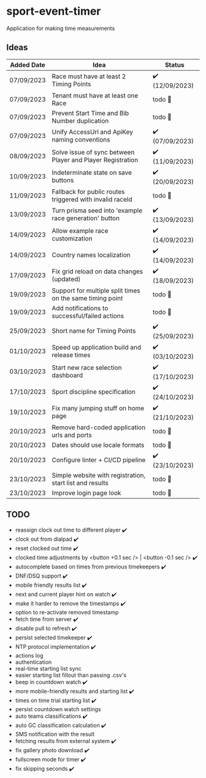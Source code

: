 # sport-event-timer

Application for making time measurements

## Ideas

| Added Date | Idea                                                       | Status                          |
| ---------- | ---------------------------------------------------------- | ------------------------------- |
| 07/09/2023 | Race must have at least 2 Timing Points                    | :heavy_check_mark: (12/09/2023) |
| 07/09/2023 | Tenant must have at least one Race                         | todo :date:                     |
| 07/09/2023 | Prevent Start Time and Bib Number duplication              | todo :date:                     |
| 07/09/2023 | Unify AccessUrl and ApiKey naming conventions              | :heavy_check_mark: (07/09/2023) |
| 08/09/2023 | Solve issue of sync between Player and Player Registration | :heavy_check_mark: (11/09/2023) |
| 10/09/2023 | Indeterminate state on save buttons                        | :heavy_check_mark: (20/09/2023) |
| 11/09/2023 | Fallback for public routes triggered with invalid raceId   | todo :date:                     |
| 13/09/2023 | Turn prisma seed into 'example race generation' button     | :heavy_check_mark: (13/09/2023) |
| 14/09/2023 | Allow example race customization                           | :heavy_check_mark: (14/09/2023) |
| 14/09/2023 | Country names localization                                 | :heavy_check_mark: (14/09/2023) |
| 17/09/2023 | Fix grid reload on data changes (updated)                  | :heavy_check_mark: (18/09/2023) |
| 19/09/2023 | Support for multiple split times on the same timing point  | todo :date:                     |
| 19/09/2023 | Add notifications to successful/failed actions             | todo :date:                     |
| 25/09/2023 | Short name for Timing Points                               | :heavy_check_mark: (25/09/2023) |
| 01/10/2023 | Speed up application build and release times               | :heavy_check_mark: (03/10/2023) |
| 03/10/2023 | Start new race selection dashboard                         | :heavy_check_mark: (17/10/2023) |
| 17/10/2023 | Sport discipline specification                             | :heavy_check_mark: (24/10/2023) |
| 19/10/2023 | Fix many jumping stuff on home page                        | :heavy_check_mark: (21/10/2023) |
| 20/10/2023 | Remove hard-coded application urls and ports               | todo :date:                     |
| 20/10/2023 | Dates should use locale formats                            | todo :date:                     |
| 20/10/2023 | Configure linter + CI/CD pipeline                          | :heavy_check_mark: (23/10/2023) |
| 23/10/2023 | Simple website with registration, start list and results   | todo :date:                     |
| 23/10/2023 | Improve login page look                                    | todo :date:                     |

## TODO

-   reassign clock out time to different player :heavy_check_mark:
-   clock out from dialpad :heavy_check_mark:
-   reset clocked out time :heavy_check_mark:
-   clocked time adjustments by <button +0.1 sec /> | <button -0.1 sec /> :heavy_check_mark:
-   autocomplete based on times from previous timekeepers :heavy_check_mark:
-   DNF/DSQ support :heavy_check_mark:
-   mobile friendly results list :heavy_check_mark:
-   next and current player hint on watch :heavy_check_mark:
-   make it harder to remove the timestamps :heavy_check_mark:
-   option to re-activate removed timestamp
-   fetch time from server :heavy_check_mark:
-   disable pull to refresh :heavy_check_mark:
-   persist selected timekeeper :heavy_check_mark:
-   NTP protocol implementation :heavy_check_mark:
-   actions log
-   authentication
-   real-time starting list sync
-   easier starting list fillout than passing .csv's
-   beep in countdown watch :heavy_check_mark:
-   more mobile-friendly results and starting list :heavy_check_mark:
-   times on time trial starting list :heavy_check_mark:
-   persist countdown watch settings
-   auto teams classifications :heavy_check_mark:
-   auto GC classification calculation :heavy_check_mark:
-   SMS notification with the result
-   fetching results from external system :heavy_check_mark:
-   fix gallery photo download :heavy_check_mark:
-   fullscreen mode for timer :heavy_check_mark:
-   fix skipping seconds :heavy_check_mark:
